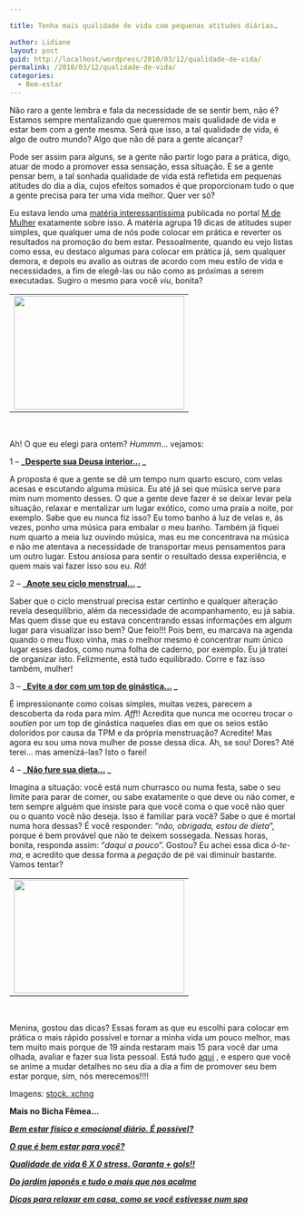 ```yaml
---

title: Tenha mais qualidade de vida com pequenas atitudes diárias…

author: Lidiane
layout: post
guid: http://localhost/wordpress/2010/03/12/qualidade-de-vida/
permalink: /2010/03/12/qualidade-de-vida/
categories:
  - Bem-estar
---
```

[](http://www.trololodemulher.com.br/blog/wp-content/uploads/2010/02/mulher-feliz-2.jpg)Não raro a gente lembra e fala da necessidade de se sentir bem, não é? Estamos sempre mentalizando que queremos mais qualidade de vida e estar bem com a gente mesma. Será que isso, a tal qualidade de vida, é algo de outro mundo? Algo que não dê para a gente alcançar?

<!--more-->

Pode ser assim para alguns, se a gente não partir logo para a prática, digo, atuar de modo a promover essa sensação, essa situação. E se a gente pensar bem, a tal sonhada qualidade de vida está refletida em pequenas atitudes do dia a dia, cujos efeitos somados é que proporcionam tudo o que a gente precisa para ter uma vida melhor. Quer ver só?

Eu estava lendo uma [matéria interessantíssima](http://mdemulher.abril.com.br/bem-estar/reportagem/viver-bem/qualidade-vida-19-dicas-voce-ser-mais-feliz-saudavel-492522.shtml?slide_count=0)  publicada no portal [M de Mulher](http://mdemulher.abril.com.br/)  exatamente sobre isso. A matéria agrupa 19 dicas de atitudes super simples, que qualquer uma de nós pode colocar em prática e reverter os resultados na promoção do bem estar. Pessoalmente, quando eu vejo listas como essa, eu destaco algumas para colocar em prática já, sem qualquer demora, e depois eu avalio as outras de acordo com meu estilo de vida e necessidades, a fim de elegê-las ou não como as próximas a serem executadas. Sugiro o mesmo para você _viu_, bonita?

<table align="center">
  <tr>
    <td>
      <a href="http://www.trololodemulher.com.br/blog/wp-content/uploads/2010/02/mulher-feliz.jpg"><img class="aligncenter size-medium wp-image-4277" title="mulher feliz" src="http://www.trololodemulher.com.br/blog/wp-content/uploads/2010/02/mulher-feliz-300x200.jpg" alt="" width="300" height="200" /></a>
    </td>
  </tr>
</table>

 

Ah! O que eu elegi para ontem? _Hummm_… vejamos:

1 – **_[Desperte sua Deusa interior…](http://mdemulher.abril.com.br/bem-estar/reportagem/viver-bem/qualidade-vida-19-dicas-voce-ser-mais-feliz-saudavel-492522.shtml?slide_count=3) _**

A proposta é que a gente se dê um tempo num quarto escuro, com velas acesas e escutando alguma música. Eu até já sei que música serve para mim num momento desses. O que a gente deve fazer é se deixar levar pela situação, relaxar e mentalizar um lugar exótico, como uma praia a noite, por exemplo. Sabe que eu nunca fiz isso? Eu tomo banho á luz de velas e, ás vezes, ponho uma música para embalar o meu banho. Também já fiquei num quarto a meia luz ouvindo música, mas eu me concentrava na música e não me atentava a necessidade de transportar meus pensamentos para um outro lugar. Estou ansiosa para sentir o resultado dessa experiência, e quem mais vai fazer isso sou eu. _Rá_!

2 – **_[Anote seu ciclo menstrual…](http://mdemulher.abril.com.br/bem-estar/reportagem/viver-bem/qualidade-vida-19-dicas-voce-ser-mais-feliz-saudavel-492522.shtml?slide_count=8) _**

Saber que o ciclo menstrual precisa estar certinho e qualquer alteração revela desequilíbrio, além da necessidade de acompanhamento, eu já sabia. Mas quem disse que eu estava concentrando essas informações em algum lugar para visualizar isso bem? Que feio!!! Pois bem, eu marcava na agenda quando o meu fluxo vinha, mas o melhor mesmo é concentrar num único lugar esses dados, como numa folha de caderno, por exemplo. Eu já tratei de organizar isto. Felizmente, está tudo equilibrado. Corre e faz isso também, mulher!

3 – **_[Evite a dor com um top de ginástica…](http://mdemulher.abril.com.br/bem-estar/reportagem/viver-bem/qualidade-vida-19-dicas-voce-ser-mais-feliz-saudavel-492522.shtml?slide_count=9) _**

É impressionante como coisas simples, muitas vezes, parecem a descoberta da roda para mim. _Aff_!! Acredita que nunca me ocorreu trocar o _soutien_ por um top de ginástica naqueles dias em que os seios estão doloridos por causa da TPM e da própria menstruação? Acredite! Mas agora eu sou uma nova mulher de posse dessa dica. Ah, se sou! Dores? Até terei… mas amenizá-las? Isto o farei!

4 – **_[Não fure sua dieta…](http://mdemulher.abril.com.br/bem-estar/reportagem/viver-bem/qualidade-vida-19-dicas-voce-ser-mais-feliz-saudavel-492522.shtml?slide_count=11) _**

Imagina a situação: você está num churrasco ou numa festa, sabe o seu limite para parar de comer, ou sabe exatamente o que deve ou não comer, e tem sempre alguém que insiste para que você coma o que você não quer ou o quanto você não deseja. Isso é familiar para você? Sabe o que é mortal numa hora dessas? É você responder: “_não, obrigada, estou de dieta_”, porque é bem provável que não te deixem sossegada. Nessas horas, bonita, responda assim: “_daqui a pouco_”. Gostou? Eu achei essa dica _ó-te-ma_, e acredito que dessa forma a _pegação_ de pé vai diminuir bastante. Vamos tentar?

<table align="center">
  <tr>
    <td>
      <a href="http://www.trololodemulher.com.br/blog/wp-content/uploads/2010/02/mulher-feliz-2.jpg"><img class="aligncenter size-medium wp-image-4278" title="mulher feliz 2" src="http://www.trololodemulher.com.br/blog/wp-content/uploads/2010/02/mulher-feliz-2-300x200.jpg" alt="" width="300" height="200" /></a>
    </td>
  </tr>
</table>

 

Menina, gostou das dicas? Essas foram as que eu escolhi para colocar em prática o mais rápido possível e tornar a minha vida um pouco melhor, mas tem muito mais porque de 19 ainda restaram mais 15 para você dar uma olhada, avaliar e fazer sua lista pessoal. Está tudo [aqui](http://mdemulher.abril.com.br/bem-estar/reportagem/viver-bem/qualidade-vida-19-dicas-voce-ser-mais-feliz-saudavel-492522.shtml?slide_count=0) , e espero que você se anime a mudar detalhes no seu dia a dia a fim de promover seu bem estar porque, sim, nós merecemos!!!!

Imagens: [stock. xchng](http://www.sxc.hu/) 

**Mais no Bicha Fêmea…**

[**_Bem estar físico e emocional diário. É possível?_**](http://www.trololodemulher.com.br/2009/07/15/bem-estar-fsico-e-emocional-dirio-possvel/)

[**_O que é bem estar para você?_**](http://www.trololodemulher.com.br/2009/02/25/o-que-bem-estar-para-voc/)

[**_Qualidade de vida 6 X 0 stress. Garanta + gols!!_**](http://www.trololodemulher.com.br/2009/07/07/qualidade-de-vida-6-x-0-estresse-garanta-gols/)

**_<a href="http://www.trololodemulher.com.br/2009/05/22/do-jardim-japons-e-tudo-o-mais-que-nos-acalme/" target="_self">Do jardim japonês e tudo o mais que nos acalme</a>_**

**_<a href="http://www.trololodemulher.com.br/2009/01/19/dicas-relaxamento/" target="_self">Dicas para relaxar em casa, como se você estivesse num spa</a>_**